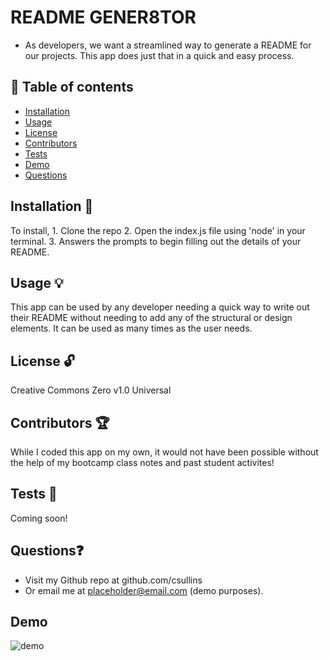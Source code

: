 # README GENER8TOR
  * As developers, we want a streamlined way to generate a README for our projects. This app does just that in a quick and easy process.
  
  ## 📘 Table of contents
  - [Installation](#installation)
  - [Usage](#usage)
  - [License](#license)
  - [Contributors](#contributors)
  - [Tests](#tests)
  - [Demo](#demo)
  - [Questions](#questions)
  
  ## Installation 🔧
  
  To install, 1. Clone the repo 2. Open the index.js file using 'node' in your terminal. 3. Answers the prompts to begin filling out the details of your README.
  
  ## Usage 💡

  This app can be used by any developer needing a quick way to write out their README without needing to add any of the structural     or design elements.      It can be used as many times as the user needs.

  ## License 🔓
  
  Creative Commons Zero v1.0 Universal

  ## Contributors 🏆
  
  While I coded this app on my own, it would not have been possible without the help of my bootcamp class notes and past student activites!
  
  ## Tests 🔬

  Coming soon!

  ## Questions❓

  * Visit my Github repo at github.com/csullins
  * Or email me at placeholder@email.com (demo purposes).

  ## Demo
  ![demo](./assets/demo.gif)
  
  